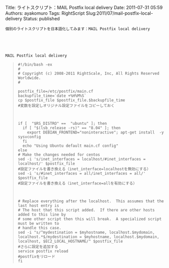 Title: ライトスクリプト：MAIL Postfix local delivery
Date: 2011-07-31 05:59
Authors: ayakomuro
Tags:  RightScript
Slug:2011/07/mail-postfix-local-delivery
Status: published




    個別のライトスクリプトを日本語化してみます：MAIL Postfix local delivery

  

  

    MAIL Postfix local delivery

  
  

>   
>
>     #!/bin/bash -ex
>     #
>     # Copyright (c) 2008-2011 RightScale, Inc, All Rights Reserved Worldwide.
>     #
>
>     postfix_file=/etc/postfix/main.cf
>     backupfile_time=`date +%H%M%S`
>     cp $postfix_file $postfix_file.$backupfile_time
>     #変数を設定しオリジナル設定ファイルをコピーしておく
>
>   
>
>     if [  "$RS_DISTRO" ==  "ubuntu" ]; then
>       if [ "$(lsb_release -rs)" == "8.04" ]; then
>         export DEBIAN_FRONTEND="noninteractive"; apt-get install  -y sysvconfig
>       fi
>       echo "Using Ubuntu default main.cf config"
>     else
>     # Make the changes needed for centos
>     sed -i 's/inet_interfaces = localhost/#inet_interfaces = localhost/' $postfix_file
>     #設定ファイルを書き換える（inet_interface=localhostを無効にする）
>     sed -i 's/#inet_interfaces = all/inet_interfaces = all/' $postfix_file
>     #設定ファイルを書き換える（inet_interface=allを有効にする）
>
>   
>
>     # Replace everything after the localhost.  This assumes that the last host entry is
>     # The host that this script added.  If there are other hosts added to this line by
>     # some other script then this will break.  A specialized script must be written to
>     # handle this case.
>     sed -i "s/^mydestination = $myhostname, localhost.$mydomain, localhost.*$/mydestination = $myhostname, localhost.$mydomain, localhost, $EC2_LOCAL_HOSTNAME/" $postfix_file
>     #さらに設定を追加する
>     service postfix reload
>     #postfixをリロード
>     fi
>
>   
